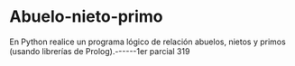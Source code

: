 # Abuelo-nieto-primo
En Python realice un programa lógico de relación abuelos, nietos y primos (usando librerías de Prolog).------1er parcial 319
